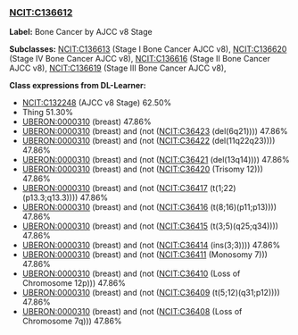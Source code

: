 
### [NCIT:C136612](http://purl.obolibrary.org/obo/NCIT_C136612)
**Label:** Bone Cancer by AJCC v8 Stage

**Subclasses:** [NCIT:C136613](http://purl.obolibrary.org/obo/NCIT_C136613) (Stage I Bone Cancer AJCC v8), [NCIT:C136620](http://purl.obolibrary.org/obo/NCIT_C136620) (Stage IV Bone Cancer AJCC v8), [NCIT:C136616](http://purl.obolibrary.org/obo/NCIT_C136616) (Stage II Bone Cancer AJCC v8), [NCIT:C136619](http://purl.obolibrary.org/obo/NCIT_C136619) (Stage III Bone Cancer AJCC v8), 

**Class expressions from DL-Learner:**

- [NCIT:C132248](http://purl.obolibrary.org/obo/NCIT_C132248) (AJCC v8 Stage) 62.50%
- Thing 51.30%
- [UBERON:0000310](http://purl.obolibrary.org/obo/UBERON_0000310) (breast) 47.86%
- [UBERON:0000310](http://purl.obolibrary.org/obo/UBERON_0000310) (breast) and (not ([NCIT:C36423](http://purl.obolibrary.org/obo/NCIT_C36423) (del(6q21)))) 47.86%
- [UBERON:0000310](http://purl.obolibrary.org/obo/UBERON_0000310) (breast) and (not ([NCIT:C36422](http://purl.obolibrary.org/obo/NCIT_C36422) (del(11q22q23)))) 47.86%
- [UBERON:0000310](http://purl.obolibrary.org/obo/UBERON_0000310) (breast) and (not ([NCIT:C36421](http://purl.obolibrary.org/obo/NCIT_C36421) (del(13q14)))) 47.86%
- [UBERON:0000310](http://purl.obolibrary.org/obo/UBERON_0000310) (breast) and (not ([NCIT:C36420](http://purl.obolibrary.org/obo/NCIT_C36420) (Trisomy 12))) 47.86%
- [UBERON:0000310](http://purl.obolibrary.org/obo/UBERON_0000310) (breast) and (not ([NCIT:C36417](http://purl.obolibrary.org/obo/NCIT_C36417) (t(1;22)(p13.3;q13.3)))) 47.86%
- [UBERON:0000310](http://purl.obolibrary.org/obo/UBERON_0000310) (breast) and (not ([NCIT:C36416](http://purl.obolibrary.org/obo/NCIT_C36416) (t(8;16)(p11;p13)))) 47.86%
- [UBERON:0000310](http://purl.obolibrary.org/obo/UBERON_0000310) (breast) and (not ([NCIT:C36415](http://purl.obolibrary.org/obo/NCIT_C36415) (t(3;5)(q25;q34)))) 47.86%
- [UBERON:0000310](http://purl.obolibrary.org/obo/UBERON_0000310) (breast) and (not ([NCIT:C36414](http://purl.obolibrary.org/obo/NCIT_C36414) (ins(3;3)))) 47.86%
- [UBERON:0000310](http://purl.obolibrary.org/obo/UBERON_0000310) (breast) and (not ([NCIT:C36411](http://purl.obolibrary.org/obo/NCIT_C36411) (Monosomy 7))) 47.86%
- [UBERON:0000310](http://purl.obolibrary.org/obo/UBERON_0000310) (breast) and (not ([NCIT:C36410](http://purl.obolibrary.org/obo/NCIT_C36410) (Loss of Chromosome 12p))) 47.86%
- [UBERON:0000310](http://purl.obolibrary.org/obo/UBERON_0000310) (breast) and (not ([NCIT:C36409](http://purl.obolibrary.org/obo/NCIT_C36409) (t(5;12)(q31;p12)))) 47.86%
- [UBERON:0000310](http://purl.obolibrary.org/obo/UBERON_0000310) (breast) and (not ([NCIT:C36408](http://purl.obolibrary.org/obo/NCIT_C36408) (Loss of Chromosome 7q))) 47.86%


